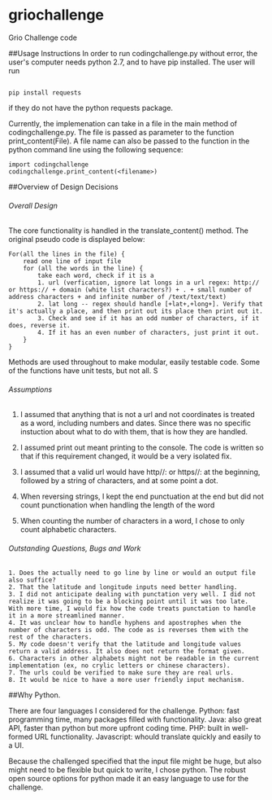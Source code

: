 # griochallenge
Grio Challenge code

##Usage Instructions
In order to run codingchallenge.py without error, the user's computer needs python 2.7, and to have pip installed. The user will run
``` 

pip install requests 
```
if they do not have the python requests package. 

Currently, the implemenation can take in a file in the main method of codingchallenge.py. The file is passed as parameter to the function print_content(File). A file name can also be passed to the function in the python command line using the following sequence:

``` 
import codingchallenge
codingchallenge.print_content(<filename>)
``` 

##Overview of Design Decisions

###### Overall Design

The core functionality is handled in the translate_content() method. The original pseudo code is displayed below: 

```
For(all the lines in the file) {
	read one line of input file
	for (all the words in the line) {
		take each word, check if it is a 
		1. url (verfication, ignore lat longs in a url regex: http:// or https:// + domain (white list characters?) + . + small number of address characters + and infinite number of /text/text/text)
		2. lat long -- regex should handle [+lat+,+long+]. Verify that it's actually a place, and then print out its place then print out it. 
		3. Check and see if it has an odd number of characters, if it does, reverse it. 
		4. If it has an even number of characters, just print it out. 
	}
}
```
Methods are used throughout to make modular, easily testable code. Some of the functions have unit tests, but not all. S


###### Assumptions
1. I assumed that anything that is not a url and not coordinates is treated as a word, including numbers and dates. Since there was no specific instuction about what to do with them, that is how they are handled. 
2. I assumed print out meant printing to the console. The code is written so that if this requirement changed, it would be a very isolated fix. 

4. I assumed that a valid url would have http//: or https//: at the beginning, followed by a string of characters, and at some point a dot.
5. When reversing strings, I kept the end punctuation at the end but did not count punctionation when handling the length of the word
6. When counting the number of characters in a word, I chose to only count alphabetic characters.

###### Outstanding Questions, Bugs and Work
	1. Does the actually need to go line by line or would an output file also suffice?
	2. That the latitude and longitude inputs need better handling.
	3. I did not anticipate dealing with punctation very well. I did not realize it was going to be a blocking point until it was too late. With more time, I would fix how the code treats punctation to handle it in a more streamlined manner.
	4. It was unclear how to handle hyphens and apostrophes when the number of characters is odd. The code as is reverses them with the rest of the characters.
	5. My code doesn't verify that the latitude and longitude values return a valid address. It also does not return the format given.
	6. Characters in other alphabets might not be readable in the current implementation (ex, no crylic letters or chinese characters).
	7. The urls could be verified to make sure they are real urls. 
	8. It would be nice to have a more user friendly input mechanism. 

##Why Python.

There are four languages I considered for the challenge. Python: fast programming time, many packages filled with functionality. Java: also great API, faster than python but more upfront coding time. PHP: built in well-formed URL functionality. Javascript: whould translate quickly and easily to a UI. 

Because the challenged specified that the input file might be huge, but also might need to be flexible but quick to write, I chose python. The robust open source options for python made it an easy language to use for the challenge.